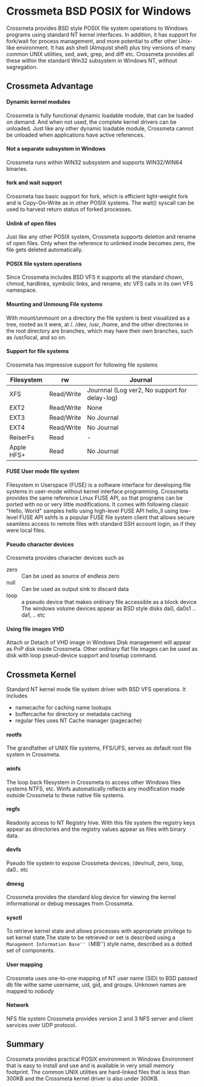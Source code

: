 # Crossmeta BSD POSIX for Windows

Crossmeta provides BSD style POSIX file system operations to Windows programs using standard NT kernel interfaces.  In addition, it has support for fork/wait for process management, and more potential to offer other Unix-like environment. It has ash shell (Almquist shell) plus tiny versions of many common UNIX utilities, sed, awk, grep, and diff etc. Crossmeta provides all these within the standard Win32 subsystem in Windows NT, without segregation.

## Crossmeta Advantage
#### Dynamic kernel modules
Crossmeta is fully functional dynamic loadable module, that can be loaded on demand. And when not used, the complete kernel drivers can be unloaded.
Just like any other dynamic loadable module, Crossmeta cannot be unloaded when applications have active references.

#### Not a separate subsystem in Windows
Crossmeta runs within WIN32 subsystem and supports WIN32/WIN64 binaries.

#### fork and wait support
Crossmeta has basic support for fork, which is efficient light-weight fork and
is Copy-On-Write as in other POSIX systems.
The wait() syscall can be used to harvest return status of forked processes.

#### Unlink of open files
Just like any other POSIX system, Crossmeta supports deletion and rename of
 open files.
Only when the reference to unlinked inode becomes zero, the file gets deleted automatically.

#### POSIX file system operations
Since Crossmeta includes BSD VFS it supports all the standard 
chown, chmod, hardlinks, symbolic links, and rename, etc VFS calls in its own VFS namespace.

#### Mounting and Unmoung File systems
With mount/unmount on a directory the file system is best visualized as a tree, rooted as it were, at /. /dev, /usr, /home, and the other directories in the root directory are branches, which may have their own branches, such as /usr/local, and so on.

#### Support for file systems
Crossmeta has impressive support for following file systems

| Filesystem | rw | Journal |
| ---------- | ----- | ----- |
| XFS |	Read/Write |	Journnal (Log ver2, No support for delay-log) |
| EXT2 | Read/Write | None |
| EXT3 | Read/Write  |	No Journal |
| EXT4 | Read/Write | No Journal |
| ReiserFs |	Read | - |
| Apple HFS+ |	Read| No Journal |

#### FUSE User mode file system
Filesystem in Userspace (FUSE) is a software interface for developing file systems in user-mode without kernel interface programming. Crossmeta
provides the same reference Linux FUSE API, so that programs can be ported with no or very little modifications.
It comes with following classic "Hello, World" samples 
hello using high-level FUSE API
hello_ll using low-level FUSE API
sshfs is a popular FUSE file system client that allows secure seamless access to remote files with standard SSH account login, as if they were local files.

#### Pseudo character devices
Crossmeta provides character devices such as

<dl>
<dt> zero  <dd> Can be used as source of endless zero
<dt>  null  <dd>Can be used as output sink to discard data
<dt> loop  <dd> a pseudo device that makes ordinary file accessible as a block device
<dd>
The windows volume devices appear as BSD style disks
da0, da0s1 .. da1, .. etc
</dl>

#### Using file images VHD
Attach or Detach of VHD image in Windows Disk management will appear as PnP disk inside Crossmeta.
Other ordinary flat file images can be used as disk with loop pseud-device support and losetup command.

## Crossmeta Kernel
Standard NT kernel mode file system driver with BSD VFS operations.
It includes 
- namecache for caching name lookups
- buffercache for directory or metadata caching
- regular files uses NT Cache manager (pagecache)

#### rootfs
The grandfather of UNIX file systems, FFS/UFS, serves as default root file system in Crossmeta.

#### winfs
The loop back filesystem in Crossmeta to access other Windows files systems NTFS, etc. Winfs automatically reflects any modification made outside Crossmeta to these native file systems.

#### regfs
Readonly access to NT Registry hive.  With this file system the registry keys appear as directories and the registry values appear as files with binary data.

#### devfs
Pseudo file system to expose Crossmeta devices, /dev/null, zero, loop, da0.. etc

#### dmesg
Crossmeta provides the standard klog device for viewing the kernel informational or debug messages from Crossmeta.

#### sysctl
To retrieve kernel state and allows processes with appropriate privilege to set kernel state.The state to be retrieved or
set is described using a ``Management Information Base'' (``MIB'')	style
name, described as	a dotted set of	components.

#### User mapping
Crossmeta uses one-to-one mapping of NT user name (SID) to BSD passwd db file withe same username, uid, gid, and groups. Unknown names are mapped to _nobody_

#### Network
NFS file system
Crossmeta provides version 2 and 3 NFS server and client services over UDP protocol.

## Summary

Crossmeta provides practical POSIX environment in Windows Environment that is easy to install and use and is available in very small memory footprint.
The common UNIX utilities are hard-linked files that is less than 300KB and the Crossmeta kernel driver is also under 300KB.
